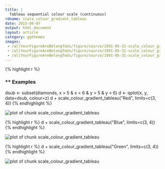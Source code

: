 ```yaml
---
title: |
  Tableau sequential colour scale (continuous)
rdname: scale_colour_gradient_tableau
date: 2015-06-07
output: html_document
layout: article
category: ggthemes
images:
 - /allYourFigureAreBelongToUs/figure/source/1991-05-31-scale_colour_gradient_tableau/scale_colour_gradient_tableau-1.png
 - /allYourFigureAreBelongToUs/figure/source/1991-05-31-scale_colour_gradient_tableau/scale_colour_gradient_tableau-2.png
 - /allYourFigureAreBelongToUs/figure/source/1991-05-31-scale_colour_gradient_tableau/scale_colour_gradient_tableau-3.png
---
```





{% highlight r %}
### ** Examples

dsub <- subset(diamonds, x > 5 & x < 6 & y > 5 & y < 6)
d <- qplot(x, y, data=dsub, colour=z)
d + scale_colour_gradient_tableau("Red", limits=c(3, 4))
{% endhighlight %}

![plot of chunk scale_colour_gradient_tableau](/allYourFigureAreBelongToUs/figure/source/1991-05-31-scale_colour_gradient_tableau/scale_colour_gradient_tableau-1.png) 

{% highlight r %}
d + scale_colour_gradient_tableau("Blue", limits=c(3, 4))
{% endhighlight %}

![plot of chunk scale_colour_gradient_tableau](/allYourFigureAreBelongToUs/figure/source/1991-05-31-scale_colour_gradient_tableau/scale_colour_gradient_tableau-2.png) 

{% highlight r %}
d + scale_colour_gradient_tableau("Green", limits=c(3, 4))
{% endhighlight %}

![plot of chunk scale_colour_gradient_tableau](/allYourFigureAreBelongToUs/figure/source/1991-05-31-scale_colour_gradient_tableau/scale_colour_gradient_tableau-3.png) 